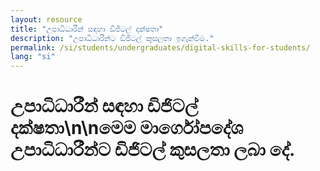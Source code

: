 ```yaml
---
layout: resource
title: "උපාධිධාරීන් සඳහා ඩිජිටල් දක්ෂතා"
description: "උපාධිධාරීන්ට ඩිජිටල් කුසලතා ඉගැන්වීම."
permalink: /si/students/undergraduates/digital-skills-for-students/
lang: "si"
---
```


# උපාධිධාරීන් සඳහා ඩිජිටල් දක්ෂතා\n\nමෙම මාර්ගෝපදේශ උපාධිධාරීන්ට ඩිජිටල් කුසලතා ලබා දේ.
